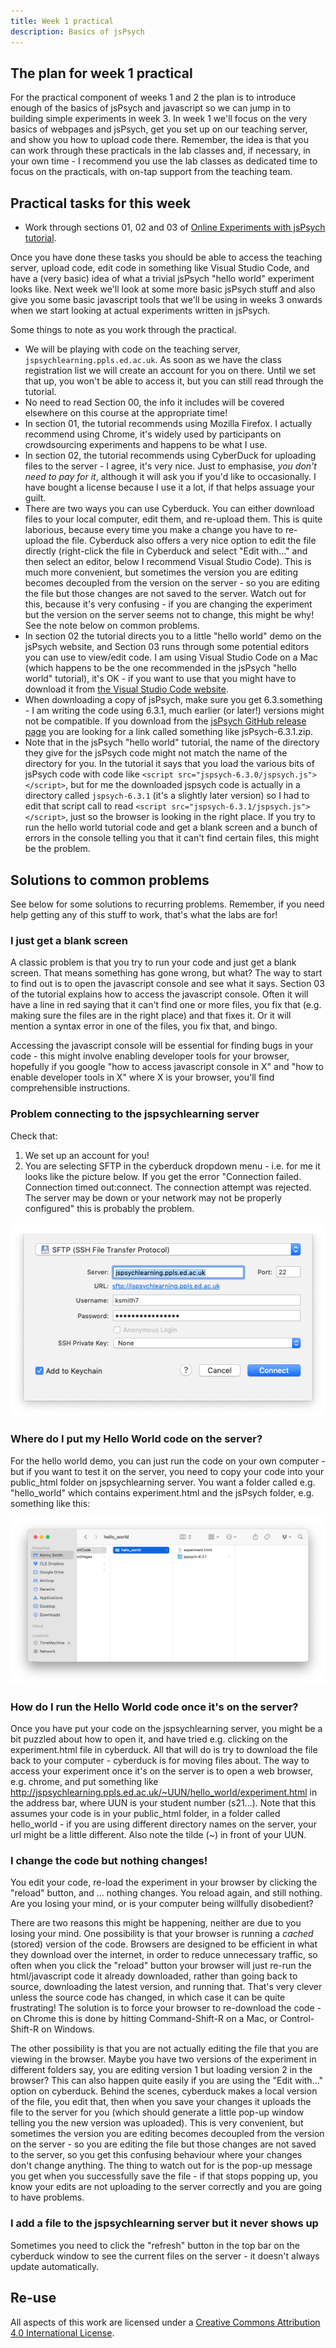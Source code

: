 ```yaml
---
title: Week 1 practical
description: Basics of jsPsych
---
```


## The plan for week 1 practical

For the practical component of weeks 1 and 2 the plan is to introduce enough of the basics of jsPsych and javascript so we can jump in to building simple experiments in week 3. In week 1 we'll focus on the very basics of webpages and jsPsych, get you set up on our teaching server, and show you how to upload code there. Remember, the idea is that you can work through these practicals in the lab classes and, if necessary, in your own time - I recommend you use the lab classes as dedicated time to focus on the practicals, with on-tap support from the teaching team. 


## Practical tasks for this week

- Work through sections 01, 02 and 03 of [Online Experiments with jsPsych tutorial](https://softdev.ppls.ed.ac.uk/online_experiments/index.html).

Once you have done these tasks you should be able to access the teaching server, upload code, edit code in something like Visual Studio Code, and have a (very basic) idea of what a trivial jsPsych "hello world" experiment looks like. Next week we'll look at some more basic jsPsych stuff and also give you some basic javascript tools that we'll be using in weeks 3 onwards when we start looking at actual experiments written in jsPsych.

Some things to note as you work through the practical.

- We will be playing with code on the teaching server, `jspsychlearning.ppls.ed.ac.uk`. As soon as we have the class registration list we will create an account for you on there. Until we set that up, you won't be able to access it, but you can still read through the tutorial. 
- No need to read Section 00, the info it includes will be covered elsewhere on this course at the appropriate time!
- In section 01, the tutorial recommends using Mozilla Firefox. I actually recommend using Chrome, it's widely used by participants on crowdsourcing experiments and happens to be what I use.
- In section 02, the tutorial recommends using CyberDuck for uploading files to the server - I agree, it's very nice. Just to emphasise, *you don't need to pay for it*, although it will ask you if you'd like to occasionally. I have bought a license because I use it a lot, if that helps assuage your guilt.
- There are two ways you can use Cyberduck. You can either download files to your local computer, edit them, and re-upload them. This is quite laborious, because every time you make a change you have to re-upload the file. Cyberduck also offers a very nice option to edit the file directly (right-click the file in Cyberduck and select "Edit with..." and then select an editor, below I recommend Visual Studio Code). This is much more convenient, but sometimes the version you are editing becomes decoupled from the version on the server - so you are editing the file but those changes are not saved to the server. Watch out for this, because it's very confusing - if you are changing the experiment but the version on the server seems not to change, this might be why! See the note below on common problems.
- In section 02 the tutorial directs you to a little "hello world" demo on the jsPsych website, and Section 03 runs through some potential editors you can use to view/edit code. I am using Visual Studio Code on a Mac (which happens to be the one recommended in the jsPsych "hello world" tutorial), it's OK - if you want to use that you might have to download it from [the Visual Studio Code website](https://code.visualstudio.com).
- When downloading a copy of jsPsych, make sure you get 6.3.something - I am writing the code using 6.3.1, much earlier (or later!) versions might not be compatible. If you download from the [jsPsych GitHub release page](https://github.com/jspsych/jsPsych/releases) you are looking for a link called something like jsPsych-6.3.1.zip. 
- Note that in the jsPsych "hello world" tutorial, the name of the directory they give for the jsPsych code might not match the name of the directory for you. In the tutorial it says that you load the various bits of jsPsych code with code like `<script src="jspsych-6.3.0/jspsych.js"></script>`, but for me the downloaded jspsych code is actually in a directory called `jspsych-6.3.1` (it's a slightly later version) so I had to edit that script call to read `<script src="jspsych-6.3.1/jspsych.js"></script>`, just so the browser is looking in the right place. If you try to run the hello world tutorial code and get a blank screen and a bunch of errors in the console telling you that it can't find certain files, this might be the problem.


## Solutions to common problems

See below for some solutions to recurring problems. Remember, if you need help getting any of this stuff to work, that's what the labs are for!

### I just get a blank screen

A classic problem is that you try to run your code and just get a blank screen. That means something has gone wrong, but what? The way to start to find out is to open the javascript console and see what it says. Section 03 of the tutorial explains how to access the javascript console. Often it will have a line in red saying that it can't find one or more files, you fix that (e.g. making sure the files are in the right place) and that fixes it. Or it will mention a syntax error in one of the files, you fix that, and bingo.

Accessing the javascript console will be essential for finding bugs in your code - this might involve enabling developer tools for your browser, hopefully if you google "how to access javascript console in X" and "how to enable developer tools in X" where X is your browser, you'll find comprehensible instructions.

### Problem connecting to the jspsychlearning server

Check that:
1. We set up an account for you!
2. You are selecting SFTP in the cyberduck dropdown menu - i.e. for me it looks like the picture below. If you get the error "Connection failed. Connection timed out:connect. The connection attempt was rejected. The server may be down or your network may not be properly configured" this is probably the problem.

![cuberduck window](images/cyberduck.png)

### Where do I put my Hello World code on the server?

For the hello world demo, you can just run the code on your own computer - but if you want to test it on the server, you need to copy your code into your public_html folder on jspsychlearning server. You want a folder called e.g. "hello_world" which contains experiment.html and the jsPsych folder, e.g. something like this:

![directory structure](images/hello_world_directory_structure.png)

### How do I run the Hello World code once it's on the server?

Once you have put your code on the jspsychlearning server, you might be a bit puzzled about how to open it, and have tried e.g. clicking on the experiment.html file in cyberduck. All that will do is try to download the file back to your computer - cyberduck is for moving files about. The way to access your experiment once it's on the server is to open a web browser, e.g. chrome, and put something like http://jspsychlearning.ppls.ed.ac.uk/~UUN/hello_world/experiment.html in the address bar, where UUN is your student number (s21...). Note that this assumes your code is in your public_html folder, in a folder called hello_world - if you are using different directory names on the server, your url might be a little different. Also note the tilde (~) in front of your UUN.

### I change the code but nothing changes!

You edit your code, re-load the experiment in your browser by clicking the "reload" button, and ... nothing changes. You reload again, and still nothing. Are you losing your mind, or is your computer being willfully disobedient?

There are two reasons this might be happening, neither are due to you losing your mind. One possibility is that your browser is running a *cached* (stored) version of the code. Browsers are designed to be efficient in what they download over the internet, in order to reduce unnecessary traffic, so often when you click the "reload" button your browser will just re-run the html/javascript code it already downloaded, rather than going back to source, downloading the latest version, and running that. That's very clever unless the source code has changed, in which case it can be quite frustrating! The solution is to force your browser to re-download the code - on Chrome this is done by hitting Command-Shift-R on a Mac, or Control-Shift-R on Windows.

The other possibility is that you are not actually editing the file that you are viewing in the browser. Maybe you have two versions of the experiment in different folders say, you are editing version 1 but loading version 2 in the browser? This can also happen quite easily if you are using the "Edit with..." option on cyberduck. Behind the scenes, cyberduck makes a local version of the file, you edit that, then when you save your changes it uploads the file to the server for you (which should generate a little pop-up window telling you the new version was uploaded). This is very convenient, but sometimes the version you are editing becomes decoupled from the version on the server - so you are editing the file but those changes are not saved to the server, so you get this confusing behaviour where your changes don't change anything. The thing to watch out for is the pop-up message you get when you successfully save the file - if that stops popping up, you know your edits are not uploading to the server correctly and you are going to have problems.

### I add a file to the jspsychlearning server but it never shows up

Sometimes you need to click the "refresh" button in the top bar on the cyberduck window to see the current files on the server - it doesn't always update automatically. 

## Re-use

All aspects of this work are licensed under a [Creative Commons Attribution 4.0 International License](http://creativecommons.org/licenses/by/4.0/).
